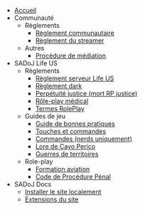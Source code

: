 * [Accueil](/ "Accueil")
* Communauté
  * Règlements
    * [Règlement communautaire](community/rules/community.md "Règlement communautaire")
    * [Règlement du streamer](community/rules/streamer.md "Règlement du streamer")
  * Autres
    * [Procédure de médiation](community/mediation_process.md "Procédure de médiation")
* SADoJ Life US
  * Règlements
    * [Règlement serveur Life US](life/rules/life.md "Règlement serveur Life US")
    * [Règlement dark](life/rules/dark.md "Règlement dark")
    * [Perpétuité justice (mort RP justice)](life/rules/perpetuity.md "Perpétuité justice (mort RP justice)")
    * [Rôle-play médical](life/rules/medical.md "Rôle-play médical")
    * [Termes RolePlay](life/rules/terms.md "Termes RolePlay")
  * Guides de jeu
    * [Guide de bonnes pratiques](life/guides/bestpractices.md "Guide de bonnes pratiques")
    * [Touches et commandes](life/guides/keys.md "Touches et commandes")
    * [Commandes (nerds uniquement)](life/guides/commands.md "Commandes (nerds uniquement)")
    * [Lore de Cayo Perico](life/guides/cayoperico.md "Lore de Cayo Perico")
    * [Guerres de territoires](life/guides/turfwars.md "Guerres de territoires")
  * Role-play
    * [Formation aviation](life/rp/aviation_training.md "Formation aviation")
    * [Code de Procédure Pénal](life/rp/criminal_procedure_code.md "Code de Procédure Pénal")
* SADoJ Docs
  * [Installer le site localement](sadoj-docs/install.md)
  * [Extensions du site](sadoj-docs/extensions.md)
